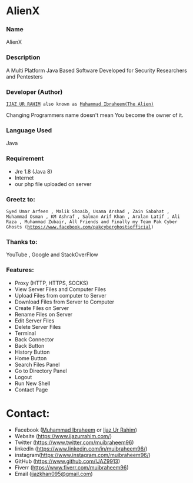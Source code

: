 # AlienX
### Name
 AlienX
### Description 
 A Multi Platform Java Based Software Developed for Security Researchers and Pentesters
### Developer (Author)
<pre><code><a href="https://www.facebook.com/MisterDebugger/" target="_blank">IJAZ UR RAHIM</a> also known as <a href="https://www.facebook.com/muibraheem96/" target="_blank">Muhammad Ibraheem(The Alien)</a></code></pre>

Changing Programmers name
doesn't mean You become 
the owner of it.

### Language Used
Java
### Requirement
- Jre 1.8 (Java 8)
- Internet
- our php file uploaded on server
### Greetz to: 
<pre><code>Syed Umar Arfeen , Malik Shoaib, Usama Arshad , Zain Sabahat , Muhammad Osman , KM Ashraf , Salman Arif Khan , Arxlan Latif , Ali Raza , Muhammad Zubair, All Friends and Finally my Team Pak Cyber Ghosts (<a href="https://www.facebook.com/pakcyberghostsofficial/" target="_blank">https://www.facebook.com/pakcyberghostsofficial</a>)</code></pre>
### Thanks to:
 YouTube , Google and StackOverFlow
### Features:
- Proxy (HTTP, HTTPS, SOCKS)
- View Server Files and Computer Files
- Upload Files from computer to Server
- Download Files from Server to Computer
- Create Files on Server
- Rename Files on Server
- Edit Server Files
- Delete Server Files
- Terminal
- Back Connector
- Back Button
- History Button
- Home Button
- Search Files Panel
- Go to Directory Panel
- Logout
- Run New Shell
- Contact Page

# Contact:
- Facebook (<a href="https://www.facebook.com/muibraheem96" target="_blank">Muhammad Ibraheem</a> or <a href="https://www.facebook.com/MisterDebugger" target="_blank">Ijaz Ur Rahim</a>)
- Website  (<a href="https://www.ijazurrahim.com/" target="_blank">https://www.ijazurrahim.com/</a>)
- Twitter  (<a href="https://www.twitter.com/muibraheem96" target="_blank">https://www.twitter.com/muibraheem96</a>)
- linkedln (<a href="https://www.linkedin.com/in/muibraheem96/" target="_blank">https://www.linkedin.com/in/muibraheem96/</a>)
- instagram(<a href="https://www.instagram.com/muibraheem96/" target="_blank">https://www.instagram.com/muibraheem96/</a>)
- GitHub   (<a href="https://www.github.com/IJAZ9913" target="_blank">https://www.github.com/IJAZ9913</a>)
- Fiverr   (<a href="https://www.fiverr.com/muibraheem96" target="_blank">https://www.fiverr.com/muibraheem96</a>)
- Email    (<a href="mailto:ijazkhan095@gmail.com" target="_blank">ijazkhan095@gmail.com</a>)
